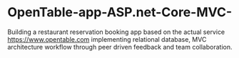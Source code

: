 # OpenTable-app-ASP.net-Core-MVC-

Building a restaurant reservation booking app based on the actual service https://www.opentable.com implementing relational database, MVC architecture workflow through peer driven feedback and team collaboration.
